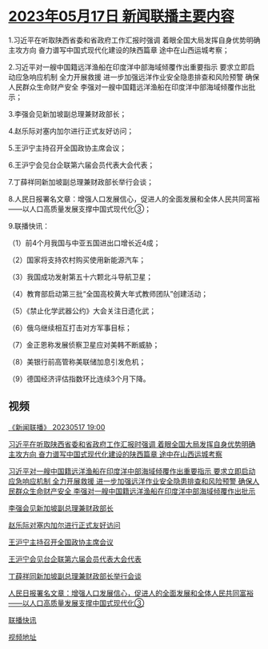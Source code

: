 # [2023年05月17日 新闻联播主要内容](https://tv.cctv.com/lm/xwlb/day/20230517.shtml)

1.习近平在听取陕西省委和省政府工作汇报时强调 着眼全国大局发挥自身优势明确主攻方向 奋力谱写中国式现代化建设的陕西篇章 途中在山西运城考察；

2.习近平对一艘中国籍远洋渔船在印度洋中部海域倾覆作出重要指示 要求立即启动应急响应机制 全力开展救援 进一步加强远洋作业安全隐患排查和风险预警 确保人民群众生命财产安全 李强对一艘中国籍远洋渔船在印度洋中部海域倾覆作出批示；

3.李强会见新加坡副总理兼财政部长；

4.赵乐际对塞内加尔进行正式友好访问；

5.王沪宁主持召开全国政协主席会议；

6.王沪宁会见台企联第六届会员代表大会代表；

7.丁薛祥同新加坡副总理兼财政部长举行会谈；

8.人民日报署名文章：增强人口发展信心，促进人的全面发展和全体人民共同富裕——以人口高质量发展支撑中国式现代化③；

9.联播快讯：

（1）前4个月我国与中亚五国进出口增长近4成；

（2）国家将支持农村购买使用新能源汽车；

（3）我国成功发射第五十六颗北斗导航卫星；

（4）教育部启动第三批“全国高校黄大年式教师团队”创建活动；

（5）《禁止化学武器公约》大会关注日遗化武；

（6）俄乌继续相互打击对方军事目标；

（7）金正恩称发展侦察卫星应对美韩不断威胁；

（8）美银行前高管称美联储加息引发危机；

（9）德国经济评估指数环比连续3个月下降。

## 视频

[《新闻联播》 20230517 19:00](https://tv.cctv.com/2023/05/17/VIDEacuBbFAfZq3mSI8xZYqF230517.shtml)

[习近平在听取陕西省委和省政府工作汇报时强调 着眼全国大局发挥自身优势明确主攻方向 奋力谱写中国式现代化建设的陕西篇章 途中在山西运城考察](https://tv.cctv.com/2023/05/17/VIDEARJtjIiIeqrKfnfxgG1p230517.shtml)

[习近平对一艘中国籍远洋渔船在印度洋中部海域倾覆作出重要指示 要求立即启动应急响应机制 全力开展救援 进一步加强远洋作业安全隐患排查和风险预警 确保人民群众生命财产安全 李强对一艘中国籍远洋渔船在印度洋中部海域倾覆作出批示](https://tv.cctv.com/2023/05/17/VIDErjdduu3OMXgKclWa2xma230517.shtml)

[李强会见新加坡副总理兼财政部长](https://tv.cctv.com/2023/05/17/VIDERR9hWRTPTSqZTcgCTk5T230517.shtml)

[赵乐际对塞内加尔进行正式友好访问](https://tv.cctv.com/2023/05/17/VIDE1EB4fTEgCBZYpiLDIHcq230517.shtml)

[王沪宁主持召开全国政协主席会议](https://tv.cctv.com/2023/05/17/VIDE1GWpgE0RXD0GdhNp12gg230517.shtml)

[王沪宁会见台企联第六届会员代表大会代表](https://tv.cctv.com/2023/05/17/VIDEAUQEGdCfIvQTA3DgSSDs230517.shtml)

[丁薛祥同新加坡副总理兼财政部长举行会谈](https://tv.cctv.com/2023/05/17/VIDE2QrATpmNkiAeRFJwIg3y230517.shtml)

[人民日报署名文章：增强人口发展信心，促进人的全面发展和全体人民共同富裕——以人口高质量发展支撑中国式现代化③](https://tv.cctv.com/2023/05/17/VIDEpFqx50IEBtMeGiJwgCsl230517.shtml)

[联播快讯](https://tv.cctv.com/2023/05/17/VIDEb8AIl29JZqqsGgVT6Ska230517.shtml)

[视频地址](https://tv.cctv.com/lm/xwlb/day/20230517.shtml) 

